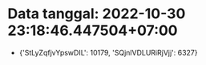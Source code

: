 # Data tanggal: 2022-10-30 23:18:46.447504+07:00

* {'StLyZqfjvYpswDIL': 10179, 'SQjnlVDLURiRjVjj': 6327}
